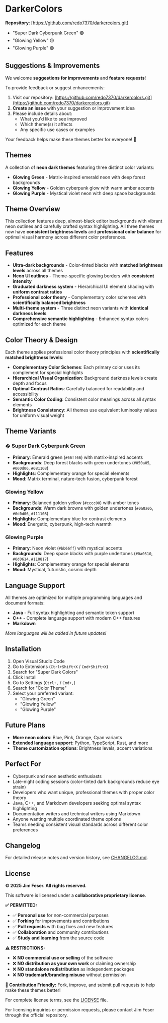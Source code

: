 # DarkerColors

**Repository**: [https://github.com/redo7370/darkercolors.git]
   - "Super Dark Cyberpunk Green" 🟢
   - "Glowing Yellow" 🟡  
   - "Glowing Purple" 🟣

## Suggestions & Improvements

We welcome **suggestions for improvements** and **feature requests**! 

To provide feedback or suggest enhancements:
1. Visit our repository: [https://github.com/redo7370/darkercolors.git](https://github.com/redo7370/darkercolors.git)
2. **Create an issue** with your suggestion or improvement idea
3. Please include details about:
   - What you'd like to see improved
   - Which theme(s) it affects
   - Any specific use cases or examples

Your feedback helps make these themes better for everyone! 🚀

## Themes

A collection of **neon dark themes** featuring three distinct color variants:

- **Glowing Green** - Matrix-inspired emerald neon with deep forest backgrounds
- **Glowing Yellow** - Golden cyberpunk glow with warm amber accents  
- **Glowing Purple** - Mystical violet neon with deep space backgrounds

## Theme Overview

This collection features deep, almost-black editor backgrounds with vibrant neon outlines and carefully crafted syntax highlighting. All three themes now have **consistent brightness levels** and **professional color balance** for optimal visual harmony across different color preferences.

## Features

- **Ultra-dark backgrounds** - Color-tinted blacks with **matched brightness levels** across all themes
- **Neon UI outlines** - Theme-specific glowing borders with **consistent intensity**
- **Graduated darkness system** - Hierarchical UI element shading with **uniform contrast ratios**
- **Professional color theory** - Complementary color schemes with **scientifically balanced brightness**
- **Multi-theme system** - Three distinct neon variants with **identical darkness levels**
- **Comprehensive semantic highlighting** - Enhanced syntax colors optimized for each theme

## Color Theory & Design

Each theme applies professional color theory principles with **scientifically matched brightness levels**:

- **Complementary Color Schemes**: Each primary color uses its complement for special highlights
- **Hierarchical Visual Organization**: Background darkness levels create depth and focus  
- **Optimal Contrast Ratios**: Carefully balanced for readability and accessibility
- **Semantic Color Coding**: Consistent color meanings across all syntax elements
- **Brightness Consistency**: All themes use equivalent luminosity values for uniform visual weight

## Theme Variants

### � Super Dark Cyberpunk Green
- **Primary**: Emerald green (`#66ff66`) with matrix-inspired accents
- **Backgrounds**: Deep forest blacks with green undertones (`#050a05`, `#060d06`, `#081108`)
- **Highlights**: Complementary orange for special elements
- **Mood**: Matrix terminal, nature-tech fusion, cyberpunk forest

### Glowing Yellow  
- **Primary**: Balanced golden yellow (`#cccc00`) with amber tones
- **Backgrounds**: Warm dark browns with golden undertones (`#0a0a05`, `#0d0d06`, `#111108`)
- **Highlights**: Complementary blue for contrast elements
- **Mood**: Energetic, cyberpunk, high-tech warmth

### Glowing Purple
- **Primary**: Neon violet (`#bb66ff`) with mystical accents
- **Backgrounds**: Deep space blacks with purple undertones (`#0a0510`, `#0d0614`, `#110817`)
- **Highlights**: Complementary orange for special elements
- **Mood**: Mystical, futuristic, cosmic depth

## Language Support

All themes are optimized for multiple programming languages and document formats:

- **Java** - Full syntax highlighting and semantic token support
- **C++** - Complete language support with modern C++ features
- **Markdown** 

*More languages will be added in future updates!*

## Installation

1. Open Visual Studio Code
2. Go to Extensions (`Ctrl+Shift+X` / `Cmd+Shift+X`)
3. Search for "Super Dark Colors" 
4. Click Install
5. Go to Settings (`Ctrl+,` / `Cmd+,`)
6. Search for "Color Theme"
7. Select your preferred variant:
   - "Glowing Green"
   - "Glowing Yellow"  
   - "Glowing Purple"

## Future Plans

- **More neon colors**: Blue, Pink, Orange, Cyan variants
- **Extended language support**: Python, TypeScript, Rust, and more
- **Theme customization options**: Brightness levels, accent variations

## Perfect For

- Cyberpunk and neon aesthetic enthusiasts
- Late-night coding sessions (color-tinted dark backgrounds reduce eye strain)
- Developers who want unique, professional themes with proper color theory
- Java, C++, and Markdown developers seeking optimal syntax highlighting
- Documentation writers and technical writers using Markdown
- Anyone wanting multiple coordinated theme options
- Teams needing consistent visual standards across different color preferences

## Changelog

For detailed release notes and version history, see [CHANGELOG.md](CHANGELOG.md).

## License

**© 2025 Jim Feser. All rights reserved.**

This software is licensed under a **collaborative proprietary license**. 

**✅ PERMITTED:**
- ✅ **Personal use** for non-commercial purposes
- ✅ **Forking** for improvements and contributions
- ✅ **Pull requests** with bug fixes and new features
- ✅ **Collaboration** and community contributions
- ✅ **Study and learning** from the source code

**⚠️ RESTRICTIONS:**
- ❌ **NO commercial use or selling** of the software
- ❌ **NO distribution as your own work** or claiming ownership
- ❌ **NO standalone redistribution** as independent packages
- ❌ **NO trademark/branding misuse** without permission

**🤝 Contribution Friendly:** Fork, improve, and submit pull requests to help make these themes better!

For complete license terms, see the [LICENSE](LICENSE) file.

For licensing inquiries or permission requests, please contact Jim Feser through the official repository.
